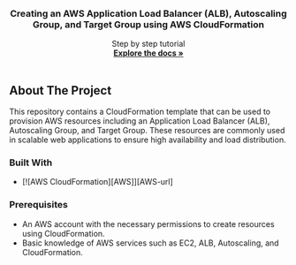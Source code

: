 
<a name="readme-top"></a>

<!-- PROJECT LOGO -->
<br />
<div align="center">
  <a href="https://github.com/Daddy91/Launch-AWS-EC2-from-cloud-Formation">
  </a>

  <h3 align="center">Creating an AWS Application Load Balancer (ALB), Autoscaling Group, and Target Group using AWS CloudFormation</h3>

  <p align="center">
    Step by step tutorial
    <br />
    <a href="https://github.com/Daddy91/Launch-AWS-EC2-from-cloud-Formation"><strong>Explore the docs »</strong></a>
    <br />
    <br />
  </p>
</div>

<!-- ABOUT THE PROJECT -->
## About The Project

This repository contains a CloudFormation template that can be used to provision AWS resources including an Application Load Balancer (ALB), Autoscaling Group, and Target Group. These resources are commonly used in scalable web applications to ensure high availability and load distribution.


### Built With

* [![AWS CloudFormation][AWS]][AWS-url]

### Prerequisites

- An AWS account with the necessary permissions to create resources using CloudFormation.
- Basic knowledge of AWS services such as EC2, ALB, Autoscaling, and CloudFormation.
